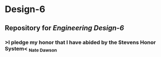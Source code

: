 # **Design-6**
## Repository for _Engineering Design-6_
### >I pledge my honor that I have abided by the Stevens Honor System< <sub>Nate Dawson<sub>
